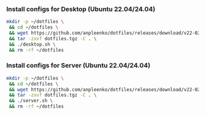 ### Install configs for Desktop (Ubuntu 22.04/24.04)

```bash
mkdir -p ~/dotfiles \
 && cd ~/dotfiles \
 && wget https://github.com/anpleenko/dotfiles/releases/download/v22-02-2025-21h-24m-55s/dotfiles.tgz \
 && tar -zxvf dotfiles.tgz -C . \
 && ./desktop.sh \
 && rm -rf ~/dotfiles
```

### Install configs for Server (Ubuntu 22.04/24.04)

```bash
mkdir -p ~/dotfiles \
 && cd ~/dotfiles \
 && wget https://github.com/anpleenko/dotfiles/releases/download/v22-02-2025-21h-24m-55s/dotfiles.tgz \
 && tar -zxvf dotfiles.tgz -C . \
 && ./server.sh \
 && rm -rf ~/dotfiles
```
